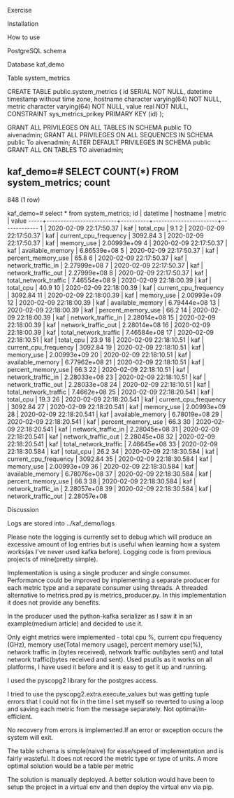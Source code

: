 
Exercise




Installation




How to use



PostgreSQL schema

Database kaf_demo

Table system_metrics


CREATE TABLE public.system_metrics (
    id SERIAL NOT NULL,
    datetime timestamp without time zone,
    hostname character varying(64) NOT NULL,
    metric character varying(64) NOT NULL,
    value real NOT NULL,
    CONSTRAINT sys_metrics_prikey PRIMARY KEY (id)
);

 GRANT ALL PRIVILEGES ON ALL TABLES IN SCHEMA public TO aivenadmin;
 GRANT ALL PRIVILEGES ON ALL SEQUENCES IN SCHEMA public To aivenadmin;
 ALTER DEFAULT PRIVILEGES IN SCHEMA public GRANT ALL ON TABLES TO aivenadmin;



 kaf_demo=# SELECT COUNT(*) FROM system_metrics;
 count
-------
   848
(1 row)

kaf_demo=# select * from system_metrics;
 id  |        datetime         | hostname |        metric         |    value
-----+-------------------------+----------+-----------------------+-------------
   1 | 2020-02-09 22:17:50.37  | kaf      | total_cpu             |         9.1
   2 | 2020-02-09 22:17:50.37  | kaf      | current_cpu_frequency |     3092.84
   3 | 2020-02-09 22:17:50.37  | kaf      | memory_use            | 2.00993e+09
   4 | 2020-02-09 22:17:50.37  | kaf      | available_memory      | 6.86539e+08
   5 | 2020-02-09 22:17:50.37  | kaf      | percent_memory_use    |        65.8
   6 | 2020-02-09 22:17:50.37  | kaf      | network_traffic_in    | 2.27999e+08
   7 | 2020-02-09 22:17:50.37  | kaf      | network_traffic_out   | 2.27999e+08
   8 | 2020-02-09 22:17:50.37  | kaf      | total_network_traffic | 7.46554e+08
   9 | 2020-02-09 22:18:00.39  | kaf      | total_cpu             |        40.9
  10 | 2020-02-09 22:18:00.39  | kaf      | current_cpu_frequency |     3092.84
  11 | 2020-02-09 22:18:00.39  | kaf      | memory_use            | 2.00993e+09
  12 | 2020-02-09 22:18:00.39  | kaf      | available_memory      | 6.79444e+08
  13 | 2020-02-09 22:18:00.39  | kaf      | percent_memory_use    |        66.2
  14 | 2020-02-09 22:18:00.39  | kaf      | network_traffic_in    | 2.28014e+08
  15 | 2020-02-09 22:18:00.39  | kaf      | network_traffic_out   | 2.28014e+08
  16 | 2020-02-09 22:18:00.39  | kaf      | total_network_traffic | 7.46584e+08
  17 | 2020-02-09 22:18:10.51  | kaf      | total_cpu             |        23.9
  18 | 2020-02-09 22:18:10.51  | kaf      | current_cpu_frequency |     3092.84
  19 | 2020-02-09 22:18:10.51  | kaf      | memory_use            | 2.00993e+09
  20 | 2020-02-09 22:18:10.51  | kaf      | available_memory      | 6.77962e+08
  21 | 2020-02-09 22:18:10.51  | kaf      | percent_memory_use    |        66.3
  22 | 2020-02-09 22:18:10.51  | kaf      | network_traffic_in    | 2.28033e+08
  23 | 2020-02-09 22:18:10.51  | kaf      | network_traffic_out   | 2.28033e+08
  24 | 2020-02-09 22:18:10.51  | kaf      | total_network_traffic |  7.4662e+08
  25 | 2020-02-09 22:18:20.541 | kaf      | total_cpu             |        19.3
  26 | 2020-02-09 22:18:20.541 | kaf      | current_cpu_frequency |     3092.84
  27 | 2020-02-09 22:18:20.541 | kaf      | memory_use            | 2.00993e+09
  28 | 2020-02-09 22:18:20.541 | kaf      | available_memory      | 6.78019e+08
  29 | 2020-02-09 22:18:20.541 | kaf      | percent_memory_use    |        66.3
  30 | 2020-02-09 22:18:20.541 | kaf      | network_traffic_in    | 2.28045e+08
  31 | 2020-02-09 22:18:20.541 | kaf      | network_traffic_out   | 2.28045e+08
  32 | 2020-02-09 22:18:20.541 | kaf      | total_network_traffic | 7.46645e+08
  33 | 2020-02-09 22:18:30.584 | kaf      | total_cpu             |        26.2
  34 | 2020-02-09 22:18:30.584 | kaf      | current_cpu_frequency |     3092.84
  35 | 2020-02-09 22:18:30.584 | kaf      | memory_use            | 2.00993e+09
  36 | 2020-02-09 22:18:30.584 | kaf      | available_memory      | 6.78076e+08
  37 | 2020-02-09 22:18:30.584 | kaf      | percent_memory_use    |        66.3
  38 | 2020-02-09 22:18:30.584 | kaf      | network_traffic_in    | 2.28057e+08
  39 | 2020-02-09 22:18:30.584 | kaf      | network_traffic_out   | 2.28057e+08


Discussion

Logs are stored into
../kaf_demo/logs

Please note the logging is currently set to debug which will produce an excessive amount of log entries but is useful when learning how a
system works(as I've never used kafka before).
Logging code is from previous projects of mine(pretty simple).

Implementation is using a single producer and single consumer.
Performance could be improved by  implementing a separate producer for each metric type and a separate consumer using threads.
A threaded alternative to metrics.prod.py is metrics_producer.py. In this implementation it does not provide any benefits.

In the producer used the python-kafka serializer as I saw it in an example(medium article) and decided to use it.

Only eight metrics were implemented - total cpu %, current cpu frequency (GHz), memory use(Total memory usage), percent memory use(%),
network traffic in (bytes received), network traffic out(bytes sent) and total network traffic(bytes received and sent).
Used psutils as it works on all platforms, I have used it before and it is easy to get it up and running.

I used the pyscopg2 library for the postgres access.

I tried to use the pyscopg2.extra.execute_values but was getting tuple errors that I could not fix in the time I set myself
so reverted to using a loop and saving each metric from the message separately. Not optimal/in-efficient.

No recovery from errors is implemented.If an error or exception occurs the system will exit.

The table schema is simple(naive) for ease/speed of implementation and is fairly wasteful. It does not record the metric type or
type of units. A more optimal solution would be a table per metric

The solution is manually deployed.
A better solution would have been to setup the project in a virtual env and then deploy the virtual env via pip.
















